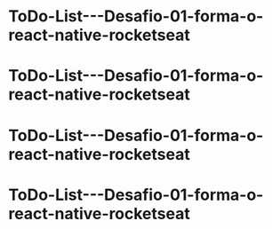 # ToDo-List---Desafio-01-forma-o-react-native-rocketseat
# ToDo-List---Desafio-01-forma-o-react-native-rocketseat
# ToDo-List---Desafio-01-forma-o-react-native-rocketseat
# ToDo-List---Desafio-01-forma-o-react-native-rocketseat
